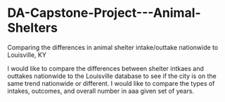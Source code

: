 # DA-Capstone-Project---Animal-Shelters
Comparing the differences in animal shelter intake/outtake nationwide to Louisville, KY

I would like to compare the differences between shelter intkaes and outtakes nationwide to the Louisville database to see if the city is on the same trend nationwide or different.  I would like to compare the types of intakes, outcomes, and overall number in aaa given set of years.